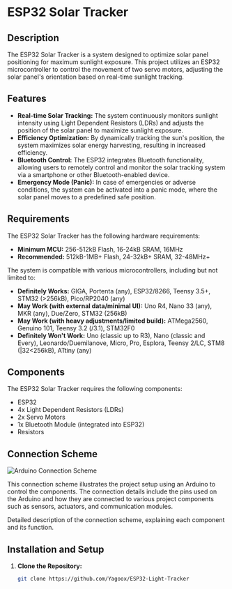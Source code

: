 # ESP32 Solar Tracker

## Description

The ESP32 Solar Tracker is a system designed to optimize solar panel positioning for maximum sunlight exposure. This project utilizes an ESP32 microcontroller to control the movement of two servo motors, adjusting the solar panel's orientation based on real-time sunlight tracking.

## Features

- **Real-time Solar Tracking:** The system continuously monitors sunlight intensity using Light Dependent Resistors (LDRs) and adjusts the position of the solar panel to maximize sunlight exposure.
- **Efficiency Optimization:** By dynamically tracking the sun's position, the system maximizes solar energy harvesting, resulting in increased efficiency.
- **Bluetooth Control:** The ESP32 integrates Bluetooth functionality, allowing users to remotely control and monitor the solar tracking system via a smartphone or other Bluetooth-enabled device.
- **Emergency Mode (Panic):** In case of emergencies or adverse conditions, the system can be activated into a panic mode, where the solar panel moves to a predefined safe position.

## Requirements

The ESP32 Solar Tracker has the following hardware requirements:

- **Minimum MCU:** 256-512kB Flash, 16-24kB SRAM, 16MHz
- **Recommended:** 512kB-1MB+ Flash, 24-32kB+ SRAM, 32-48MHz+

The system is compatible with various microcontrollers, including but not limited to:

- **Definitely Works:** GIGA, Portenta (any), ESP32/8266, Teensy 3.5+, STM32 (>256kB), Pico/RP2040 (any)
- **May Work (with external data/minimal UI):** Uno R4, Nano 33 (any), MKR (any), Due/Zero, STM32 (256kB)
- **May Work (with heavy adjustments/limited build):** ATMega2560, Genuino 101, Teensy 3.2 (/3.1), STM32F0
- **Definitely Won't Work:** Uno (classic up to R3), Nano (classic and Every), Leonardo/Duemilanove, Micro, Pro, Esplora, Teensy 2/LC, STM8 (|32<256kB), ATtiny (any)

## Components

The ESP32 Solar Tracker requires the following components:

- ESP32
- 4x Light Dependent Resistors (LDRs)
- 2x Servo Motors
- 1x Bluetooth Module (integrated into ESP32)
- Resistors

## Connection Scheme

![Arduino Connection Scheme](https://i.postimg.cc/4dqPRHpd/3.png)

This connection scheme illustrates the project setup using an Arduino to control the components. The connection details include the pins used on the Arduino and how they are connected to various project components such as sensors, actuators, and communication modules.

Detailed description of the connection scheme, explaining each component and its function.

## Installation and Setup

1. **Clone the Repository:** 
   ```bash
   git clone https://github.com/Yagoox/ESP32-Light-Tracker
